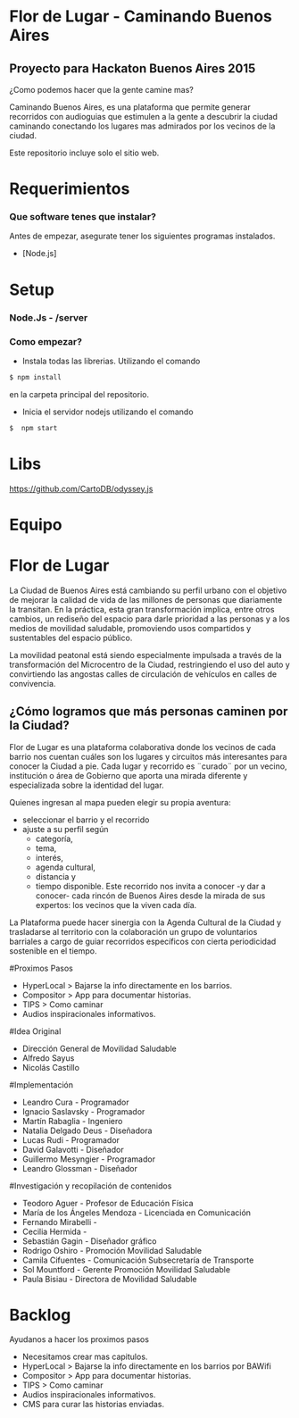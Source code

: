 # Flor de Lugar - Caminando Buenos Aires
## Proyecto para Hackaton Buenos Aires 2015 

¿Como podemos hacer que la gente camine mas?

Caminando Buenos Aires, es una plataforma que permite generar recorridos con audioguias que estimulen a la gente a descubrir la ciudad caminando conectando los lugares mas admirados por los vecinos de la ciudad.

Este repositorio incluye solo el sitio web.



Requerimientos
==============


### Que software tenes que instalar?


Antes de empezar, asegurate tener los siguientes programas instalados.
* [Node.js]


Setup
=========


### Node.Js - /server

### Como empezar?

* Instala todas las librerias. Utilizando el comando

```bash
$ npm install
```
 en la carpeta principal del repositorio.  


* Inicia el servidor nodejs utilizando el comando

```bash
$  npm start
```

Libs
========
https://github.com/CartoDB/odyssey.js


Equipo
=========


# Flor de Lugar

La Ciudad de Buenos Aires está cambiando su perfil urbano con el objetivo de mejorar la calidad de vida de las millones de personas que diariamente la transitan. En la práctica, esta gran transformación implica, entre otros cambios, un rediseño del espacio para darle prioridad a las personas y a los medios de movilidad saludable, promoviendo usos compartidos y sustentables del espacio público. 

La movilidad peatonal está siendo especialmente impulsada a través de la transformación del Microcentro de la Ciudad, restringiendo el uso del auto y convirtiendo las angostas calles de circulación de vehículos en calles de convivencia. 

## ¿Cómo logramos que más personas caminen por la Ciudad?

Flor de Lugar es una plataforma colaborativa donde los vecinos de cada barrio nos cuentan cuáles son los lugares y circuitos más interesantes para conocer la Ciudad a pie. 
Cada lugar y recorrido es ¨curado¨ por un vecino, institución o área de Gobierno que aporta una mirada diferente y especializada sobre la identidad del lugar. 

Quienes ingresan al mapa pueden elegir su propia aventura: 

- seleccionar el barrio y el recorrido
- ajuste a su perfil según 
  - categoría, 
  - tema, 
  - interés, 
  - agenda cultural, 
  - distancia y 
  - tiempo disponible. 
Este recorrido nos invita a conocer -y dar a conocer- cada rincón de Buenos Aires desde la mirada de sus expertos: los vecinos que la viven cada día.

La Plataforma puede hacer sinergia con la Agenda Cultural de la Ciudad y trasladarse al territorio con la colaboración un grupo de voluntarios barriales a cargo de guiar recorridos específicos con cierta periodicidad sostenible en el tiempo.






#Proximos Pasos
- HyperLocal > Bajarse la info directamente en los barrios.
- Compositor > App para documentar historias.
- TIPS > Como caminar
- Audios inspiracionales informativos.

#Idea Original
- Dirección General de Movilidad Saludable
- Alfredo Sayus
- Nicolás Castillo

#Implementación
- Leandro Cura - Programador
- Ignacio Saslavsky - Programador
- Martín Rabaglia - Ingeniero
- Natalia Delgado Deus - Diseñadora
- Lucas Rudi - Programador
- David Galavotti - Diseñador
- Guillermo Mesyngier - Programador
- Leandro Glossman - Diseñador

#Investigación y recopilación de contenidos

- Teodoro Aguer - Profesor de Educación Física
- María de los Ángeles Mendoza - Licenciada en Comunicación
- Fernando Mirabelli - 
- Cecilia Hermida - 
- Sebastián Gagin - Diseñador gráfico
- Rodrigo Oshiro - Promoción Movilidad Saludable
- Camila Cifuentes - Comunicación Subsecretaría de Transporte
- Sol Mountford - Gerente Promoción Movilidad Saludable
- Paula Bisiau - Directora de Movilidad Saludable



Backlog
=====

Ayudanos a hacer los proximos pasos

- Necesitamos crear mas capitulos.
- HyperLocal > Bajarse la info directamente en los barrios por BAWifi
- Compositor > App para documentar historias.
- TIPS > Como caminar
- Audios inspiracionales informativos.
- CMS para curar las historias enviadas.
